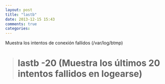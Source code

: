 ```yaml
---
layout: post
title: "lastb"
date: 2013-12-15 15:43
comments: true
categories: 
---
```

Muestra los intentos de conexión fallidos (/var/log/btmp)

># lastb   -20 (Muestra los últimos 20 intentos fallidos en logearse)

